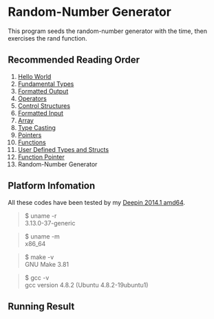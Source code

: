 # Random-Number Generator

This program seeds the random-number generator with the time, then exercises the rand function.

##	Recommended Reading Order

1.	[Hello World][hello]
2.	[Fundamental Types][types]
3.	[Formatted Output][wprintf]
4.	[Operators][operators]
5.	[Control Structures][ctrl]
6.	[Formatted Input][wscanf]
7.	[Array][array]
8.	[Type Casting][cast]
9.	[Pointers][ptr]
10.	[Functions][func]
11.	[User Defined Types and Structs][struct]
12.	[Function Pointer][fp]
13. Random-Number Generator

##	Platform Infomation

All these codes have been tested by my [Deepin 2014.1 amd64][deepin].

>	$ uname -r  
>	3.13.0-37-generic

>	$ uname -m  
>	x86_64

>	$ make -v  
>	GNU Make 3.81

>	$ gcc -v  
>	gcc version 4.8.2 (Ubuntu 4.8.2-19ubuntu1) 

##	Running Result


[hello]:  https://github.com/Rholais/learn-c/tree/master/hello "learn-c/hello at master"
[types]:  https://github.com/Rholais/learn-c/tree/master/types "learn-c/types at master"
[wprintf]:  https://github.com/Rholais/learn-c/tree/master/wprintf "learn-c/wprintf at master"
[operators]:  https://github.com/Rholais/learn-c/tree/master/operators "learn-c/operators at master"
[ctrl]: https://github.com/Rholais/learn-c/tree/master/ctrl-structures "learn-c/ctrl-structures at master"
[wscanf]: https://github.com/Rholais/learn-c/tree/master/wscanf "learn-c/wscanf at master"
[array]:  https://github.com/Rholais/learn-c/tree/master/array "learn-c/array at master"
[cast]: https://github.com/Rholais/learn-c/tree/master/cast "learn-c/cast at master"
[ptr]: https://github.com/Rholais/learn-c/tree/master/ptr "learn-c/ptr at master"
[func]: https://github.com/Rholais/learn-c/tree/master/func "learn-c/func at master"
[struct]: https://github.com/Rholais/learn-c/tree/master/struct "learn-c/struct at master"
[fp]: https://github.com/Rholais/learn-c/tree/master/fp "learn-c/fp at master"
[rand]: https://github.com/Rholais/learn-c/tree/master/rand "learn-c/fp at rand"

[deepin]: http://cdimage.linuxdeepin.com/releases/2014.1/deepin_2014.1_amd64.iso "deepin_2014.1_amd64.iso"

